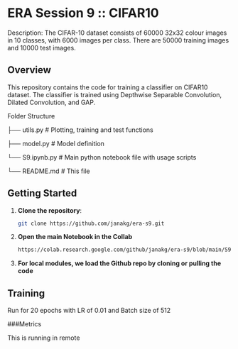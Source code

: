 # ERA Session 9 :: CIFAR10

Description: The CIFAR-10 dataset consists of 60000 32x32 colour images in 10 classes, with 6000 images per class. There are 50000 training images and 10000 test images.

## Overview

This repository contains the code for training a classifier on CIFAR10 dataset. The classifier is trained using Depthwise Separable Convolution, Dilated Convolution, and GAP.

Folder Structure

├── utils.py # Plotting, training and test functions

├── model.py # Model definition

└── S9.ipynb.py # Main python notebook file with usage scripts

└── README.md # This file

## Getting Started

1. **Clone the repository**:

   ```bash
   git clone https://github.com/janakg/era-s9.git

2. **Open the main Notebook in the Collab**

    ```bash
    https://colab.research.google.com/github/janakg/era-s9/blob/main/S9.ipynb

3. **For local modules, we load the Github repo by cloning or pulling the code**


## Training
Run for 20 epochs with LR of 0.01 and Batch size of 512

###Metrics
<!-- ![Training Metrics](image.png) -->

This is running in remote